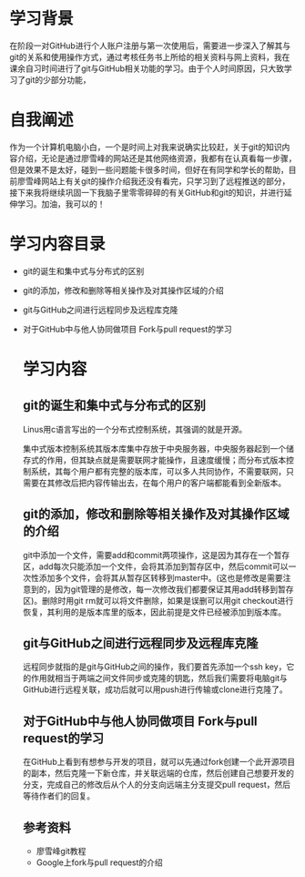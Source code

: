 #    学习背景

 在阶段一对GitHub进行个人账户注册与第一次使用后，需要进一步深入了解其与git的关系和使用操作方式，通过考核任务书上所给的相关资料与网上资料，我在课余自习时间进行了git与GitHub相关功能的学习。由于个人时间原因，只大致学习了git的少部分功能，

 #    自我阐述

​        作为一个计算机电脑小白，一个是时间上对我来说确实比较赶，关于git的知识内容介绍，无论是通过廖雪峰的网站还是其他网络资源，我都有在认真看每一步骤，但是效果不是太好，碰到一些问题能卡很多时间，但好在有同学和学长的帮助，目前廖雪峰网站上有关git的操作介绍我还没有看完，只学习到了远程推送的部分，接下来我将继续巩固一下我脑子里零零碎碎的有关GitHub和git的知识，并进行延伸学习。加油，我可以的！

#    学习内容目录

* git的诞生和集中式与分布式的区别

* git的添加，修改和删除等相关操作及对其操作区域的介绍

* git与GitHub之间进行远程同步及远程库克隆

* 对于GitHub中与他人协同做项目 Fork与pull request的学习

  # 学习内容

  ## git的诞生和集中式与分布式的区别

  Linus用c语言写出的一个分布式控制系统，其强调的就是开源。

  集中式版本控制系统其版本库集中存放于中央服务器，中央服务器起到一个储存式的作用，但其缺点就是需要联网才能操作，且速度缓慢；而分布式版本控制系统，其每个用户都有完整的版本库，可以多人共同协作，不需要联网，只需要在其修改后把内容传输出去，在每个用户的客户端都能看到全新版本。

  ## git的添加，修改和删除等相关操作及对其操作区域的介绍

  git中添加一个文件，需要add和commit两项操作，这是因为其存在一个暂存区，add每次只能添加一个文件，会将其添加到暂存区中，然后commit可以一次性添加多个文件，会将其从暂存区转移到master中。(这也是修改是需要注意到的，因为git管理的是修改，每一次修改我们都要保证其用add转移到暂存区)。删除时用git rm就可以将文件删除，如果是误删可以用git checkout进行恢复，其利用的是版本库里的版本，因此前提是文件已经被添加到版本库。

  ## git与GitHub之间进行远程同步及远程库克隆

  远程同步就指的是git与GitHub之间的操作，我们要首先添加一个ssh key，它的作用就相当于两端之间文件同步或克隆的钥匙，然后我们需要将电脑git与GitHub进行远程关联，成功后就可以用push进行传输或clone进行克隆了。

  ## 对于GitHub中与他人协同做项目 Fork与pull request的学习

  在GitHub上看到有想参与开发的项目，就可以先通过fork创建一个此开源项目的副本，然后克隆一下新仓库，并关联远端的仓库，然后创建自己想要开发的分支，完成自己的修改后从个人的分支向远端主分支提交pull request，然后等待作者们的回复。

  

  ## 参考资料

  * 廖雪峰git教程
  * Google上fork与pull request的介绍

  